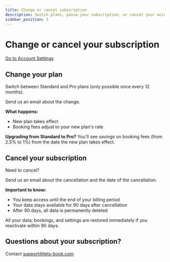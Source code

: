```yaml
---
title: Change or cancel subscription
description: Switch plans, pause your subscription, or cancel your account
sidebar_position: 3
---
```


# Change or cancel your subscription

[Go to Account Settings](https://dashboard.letsbook.app/account/plan)

## Change your plan

Switch between Standard and Pro plans (only possible once every 12 months).

Send us an email about the change.

**What happens:**

- New plan takes effect
- Booking fees adjust to your new plan's rate

**Upgrading from Standard to Pro?** You'll see savings on booking fees (from 2.5% to 1%) from the date the new plan takes effect.

## Cancel your subscription

Need to cancel?

Send us an email about the cancellation and the date of the cancellation.

**Important to know:**

- You keep access until the end of your billing period
- Your data stays available for 90 days after cancellation
- After 90 days, all data is permanently deleted

All your data, bookings, and settings are restored immediately if you reactivate within 90 days.

## Questions about your subscription?

Contact support@lets-book.com
